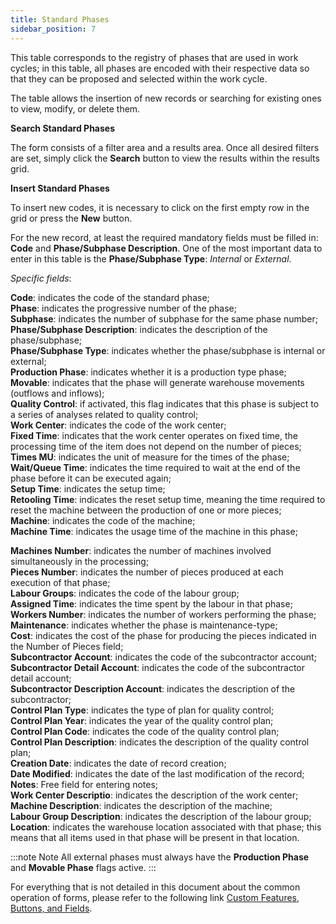 ```yaml
---
title: Standard Phases 
sidebar_position: 7
---
```


This table corresponds to the registry of phases that are used in work cycles; in this table, all phases are encoded with their respective data so that they can be proposed and selected within the work cycle.



The table allows the insertion of new records or searching for existing ones to view, modify, or delete them.

**Search Standard Phases**

The form consists of a filter area and a results area. Once all desired filters are set, simply click the **Search** button to view the results within the results grid.

**Insert Standard Phases**

To insert new codes, it is necessary to click on the first empty row in the grid or press the **New** button.

For the new record, at least the required mandatory fields must be filled in: **Code** and **Phase/Subphase Description**. One of the most important data to enter in this table is the **Phase/Subphase Type**: *Internal* or *External*.


*Specific fields*:

**Code**: indicates the code of the standard phase;  
**Phase**: indicates the progressive number of the phase;  
**Subphase**: indicates the number of subphase for the same phase number;  
**Phase/Subphase Description**: indicates the description of the phase/subphase;  
**Phase/Subphase Type**: indicates whether the phase/subphase is internal or external;  
**Production Phase**: indicates whether it is a production type phase;  
**Movable**: indicates that the phase will generate warehouse movements (outflows and inflows);  
**Quality Control**: if activated, this flag indicates that this phase is subject to a series of analyses related to quality control;  
**Work Center**: indicates the code of the work center;  
**Fixed Time**: indicates that the work center operates on fixed time, the processing time of the item does not depend on the number of pieces;  
**Times MU**: indicates the unit of measure for the times of the phase;  
**Wait/Queue Time**: indicates the time required to wait at the end of the phase before it can be executed again;       
**Setup Time**: indicates the setup time;  
**Retooling Time**: indicates the reset setup time, meaning the time required to reset the machine between the production of one or more pieces;  
**Machine**: indicates the code of the machine;  
**Machine Time**: indicates the usage time of the machine in this phase;                       

**Machines Number**: indicates the number of machines involved simultaneously in the processing;  
**Pieces Number**: indicates the number of pieces produced at each execution of that phase;              
**Labour Groups**: indicates the code of the labour group;  
**Assigned Time**: indicates the time spent by the labour in that phase;            
**Workers Number**: indicates the number of workers performing the phase;           
**Maintenance**: indicates whether the phase is maintenance-type;        
**Cost**: indicates the cost of the phase for producing the pieces indicated in the Number of Pieces field;    
**Subcontractor Account**: indicates the code of the subcontractor account;  
**Subcontractor Detail Account**: indicates the code of the subcontractor detail account;  
**Subcontractor Description Account**: indicates the description of the subcontractor;  
**Control Plan Type**: indicates the type of plan for quality control;  
**Control Plan Year**: indicates the year of the quality control plan;  
**Control Plan Code**: indicates the code of the quality control plan;  
**Control Plan Description**: indicates the description of the quality control plan;  
**Creation Date**: indicates the date of record creation;  
**Date Modified**: indicates the date of the last modification of the record;  
**Notes**: Free field for entering notes;  
**Work Center Descriptio**: indicates the description of the work center;  
**Machine Description**: indicates the description of the machine;  
**Labour Group Description**: indicates the description of the labour group;  
**Location**: indicates the warehouse location associated with that phase; this means that all items used in that phase will be present in that location.           

:::note Note
All external phases must always have the **Production Phase** and **Movable Phase** flags active.
:::

For everything that is not detailed in this document about the common operation of forms, please refer to the following link [Custom Features, Buttons, and Fields](/docs/guide/common).